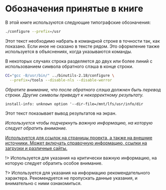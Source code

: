 # Обозначения принятые в книге

В этой книге используются следующие типографские обозначения:

```bash
./configure --prefix=/usr
```

Этот текст необходимо набрать в командной строке в точности так, как показано. Если иное не сказано в тексте рядом. Это оформление также используется в объяснениях, когда указываются команды.

В некоторых случаях строка разделяется до двух или более линий    с использованием символа обратного слэша в конце строки.

```bash
CC="gcc -B/usr/bin/" ../binutils-2.18/configure \
  --prefix=/tools --disable-nls --disable-werror
```

*Обратите внимание, что после обратного слэша должнен быть перевод строки. Другие символы приведут к некорректному результату.*

```
install-info: unknown option '--dir-file=/mnt/lfs/usr/info/dir
```

Этот текст показывает вывод результатов на экран.


*Используется чтобы подчеркнуть важную информацию, на которую следует обратить внимание.*

[Используется для ссылок на страницы проекта, а также на внешние источники. Может включать справочную информацию, ссылки на загрузки и различные сайты.](prologue/typography.md)

!> Используется для указания на критически важную информацию, на которую следует обратить особое внимание.

?> Используется для указания на информацию рекомендательного характера. Рекомендуется не пропускать данные указания, и внимательно с ними ознакомиться.
